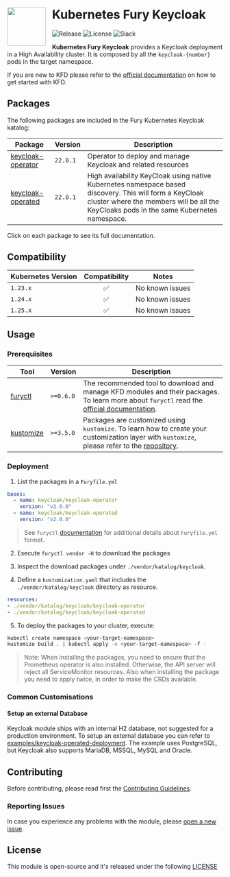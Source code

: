 <h1>
    <img src="https://github.com/sighupio/fury-distribution/blob/main/docs/assets/fury-epta-white.png?raw=true" align="left" width="90" style="margin-right: 15px"/>
    Kubernetes Fury Keycloak
</h1>

![Release](https://img.shields.io/badge/Latest%20Release-v2.0.0-blue)
![License](https://img.shields.io/github/license/sighupio/fury-kubernetes-keycloak?label=License)
![Slack](https://img.shields.io/badge/slack-@kubernetes/fury-yellow.svg?logo=slack&label=Slack)

<!-- <KFD-DOCS> -->

**Kubernetes Fury Keycloak** provides a Keycloak deployment in a High Availability cluster. It is composed by all
the `keycloak-{number}` pods in the target namespace.

If you are new to KFD please refer to the [official documentation][kfd-docs] on how to get started with KFD.

## Packages

The following packages are included in the Fury Kubernetes Keycloak katalog:

| Package                                                | Version                         | Description                                                                                 |
| ------------------------------------------------------ | ------------------------------- | ------------------------------------------------------------------------------------------- |
| [keycloak-operator](katalog/keycloak-operator)         | `22.0.1`                        | Operator to deploy and manage Keycloak and related resources |
| [keycloak-operated](katalog/keycloak-operated)         | `22.0.1`                        | High availability KeyCloak using native Kubernetes namespace based discovery. This will form a KeyCloak cluster where the members will be all the KeyCloaks pods in the same Kubernetes namespace.                         |

Click on each package to see its full documentation.

## Compatibility

| Kubernetes Version |   Compatibility    | Notes           |
| ------------------ | :----------------: | --------------- |
| `1.23.x`           | :white_check_mark: | No known issues |
| `1.24.x`           | :white_check_mark: | No known issues |
| `1.25.x`           | :white_check_mark: | No known issues |

## Usage

### Prerequisites

| Tool                        | Version   | Description                                                                                                                                                    |
| --------------------------- | --------- | -------------------------------------------------------------------------------------------------------------------------------------------------------------- |
| [furyctl][furyctl-repo]     | `>=0.6.0` | The recommended tool to download and manage KFD modules and their packages. To learn more about `furyctl` read the [official documentation][furyctl-repo].     |
| [kustomize][kustomize-repo] | `>=3.5.0` | Packages are customized using `kustomize`. To learn how to create your customization layer with `kustomize`, please refer to the [repository][kustomize-repo]. |

### Deployment

1. List the packages in a `Furyfile.yml`

```yaml
bases:
  - name: keycloak/keycloak-operator
    version: "v2.0.0"
  - name: keycloak/keycloak-operated
    version: "v2.0.0"
```

> See `furyctl` [documentation][furyctl-repo] for additional details about `Furyfile.yml` format.

2. Execute `furyctl vendor -H` to download the packages

3. Inspect the download packages under `./vendor/katalog/keycloak`.

4. Define a `kustomization.yaml` that includes the `./vendor/katalog/keycloak` directory as resource.

```yaml
resources:
- ./vendor/katalog/keycloak/keycloak-operator
- ./vendor/katalog/keycloak/keycloak-operated
```

5. To deploy the packages to your cluster, execute:

```bash
kubectl create namespace <your-target-namespace>
kustomize build . | kubectl apply -n <your-target-namespace> -f -
```

> Note: When installing the packages, you need to ensure that the Prometheus operator is also installed.
> Otherwise, the API server will reject all ServiceMonitor resources.
> Also when installing the package you need to apply twice, in order to make the CRDs available.

### Common Customisations

#### Setup an external Database

Keycloak module ships with an internal H2 database, not suggested for a production environment.
To setup an external database you can refer to [examples/keycloak-operated-deployment](../../examples/keycloak-operated-deployment). The example uses PostgreSQL, but Keycloak also supports MariaDB, MSSQL, MySQL and Oracle.

<!-- Links -->

[kfd-repo]: https://github.com/sighupio/fury-distribution
[furyctl-repo]: https://github.com/sighupio/furyctl
[kustomize-repo]: https://github.com/kubernetes-sigs/kustomize
[kfd-docs]: https://docs.kubernetesfury.com/docs/distribution/

<!-- </KFD-DOCS> -->

<!-- <FOOTER> -->

## Contributing

Before contributing, please read first the [Contributing Guidelines](docs/CONTRIBUTING.md).

### Reporting Issues

In case you experience any problems with the module, please [open a new issue](https://github.com/sighupio/fury-kubernetes-keycloak/issues/new/choose).

## License

This module is open-source and it's released under the following [LICENSE](LICENSE)

<!-- </FOOTER> -->